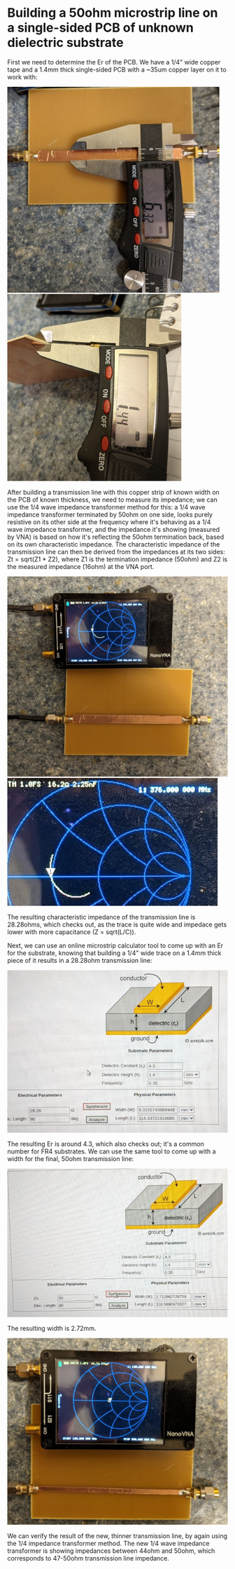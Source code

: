 # Building a 50ohm microstrip line on a single-sided PCB of unknown dielectric substrate

First we need to determine the Er of the PCB. We have a 1/4" wide copper tape and a 1.4mm thick single-sided PCB with a ~35um copper layer on it to work with:

![image 1](TraceThickness.jpg)
![image 2](SubstrateThickness.jpg)

After building a transmission line with this copper strip of known width on the PCB of known thickness, we need to measure its impedance; we can use the 1/4 wave impedance transformer method for this: a 1/4 wave impedance transformer terminated by 50ohm on one side, looks purely resistive on its other side at the frequency where it's behaving as a 1/4 wave impedance transformer, and the impedance it's showing (measured by VNA) is based on how it's reflecting the 50ohm termination back, based on its own characteristic impedance.
The characteristic impedance of the transmission line can then be derived from the impedances at its two sides: Zt = sqrt(Z1 * Z2), where Z1 is the termination impedance (50ohm) and Z2 is the measured impedance (16ohm) at the VNA port.

![image 3](ThickWg.jpg)
![image 4](vna.jpg)

The resulting characteristic impedance of the transmission line is 28.28ohms, which checks out, as the trace is quite wide and impedace gets lower with more capacitance (Z = sqrt(L/C)).

Next, we can use an online microstrip calculator tool to come up with an Er for the substrate, knowing that building a 1/4" wide trace on a 1.4mm thick piece of it results in a 28.28ohm transmission line:

![image 5](Calc28ohm.jpg)

The resulting Er is around 4.3, which also checks out; it's a common number for FR4 substrates.
We can use the same tool to come up with a width for the final, 50ohm transmission line:

![image 6](Calc50ohm.jpg)

The resulting width is 2.72mm.

![image 7](ThinWg.jpg)

We can verify the result of the new, thinner transmission line, by again using the 1/4 impedance transformer method. The new 1/4 wave impedance transformer is showing impedances between 44ohm and 50ohm, which corresponds to 47-50ohm transmission line impedance.

